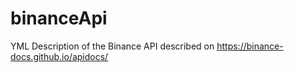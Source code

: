 # binanceApi
YML Description of the Binance API described on https://binance-docs.github.io/apidocs/
